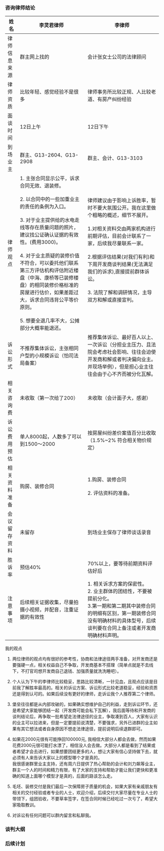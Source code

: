 ### 咨询律师结论

|姓名 | 李灵君律师| 李律师| 
|---|---|---|
|律师信息来源 | 群主网上找的|会计张女士公司的法律顾问|
|律师资质 | 比较年轻、感觉经验不是很多|律师事务所比较正规、人比较老道、有房产纠纷经验|
|面谈时间 | 12日上午|12日下午|
|到场业主 | 群主、G13-2604、G13-2908|群主、会计、G13-3103|
|律师观点|1. 主张合同显示公平，诉求合同无效、退装修。<br><br>2. 以合同中的一些加重业主的责任的条例为入口。<br><br>3. 对于业主提供给的水电走线等存在质量问题的照片，建议找公证确认证据的有效性。(费用3000)。<br><br>4. 对于业主质疑的装修价值不符合，可以委托他们联系第三方评估机构评估附近楼盘（中海、康桥等已装修楼盘）的相同装修价格标准的房屋进行估价，如果差距过大，诉求合同违背公平等价原则。<br><br>5. 想要全退几率不大，公摊部分大概率能退还。<br>|律师建议由于影响上诉胜率，暂时不要大氛围公开。我在这里做个粗略的概述，细节不展开。<br><br> 1.对相关资料交由两家机构进行前期评估，目前会计联系了一家，后续我尽量联系一家。<br><br> 2.根据评估结果(对我们有利)和下周开发商谈判结果(无法满足我们的诉求),直接提前群体诉讼。<br><br> 3. 法院了解和调研情况，主导双方和解或直接宣判。<br><br>|
|诉讼形式|不推荐集体诉讼，主张相同户型的小规模诉讼（怕司法局备案）|推荐集体诉讼、最好百人以上、一次诉讼（分担业主压力、且法院会考虑社会影响、往往会迫使开发商和解或者判决偏向业主。并现场举例），但是担心业主往往会由于心不齐而被分化瓦解。|
|相关咨询费|未收取（第一次给了200）|未收取（会计面子大，感谢）|
|诉讼费用预估|单人8000起，人数多了可以到1500～2000|按房屋纠纷差价案值百分比收取（1.5%~2% 符合相关物价规定）|
|相关资料准备|购房、装修合同|1.购房、装修合同<br><br> 2. 评估资料的准备。|
|会议留存资料|未留存| 到场业主保存了律师谈话录音|
|胜诉率|预估40%|70%以上，要等待前期资料评估好后|
|注意事项| 后续相关证据收集，尽量拍摄小视频，并配音，注重证据的有效性 |1. 相关诉求方案的保密性。<br> 2. 业主群体的团结性，不要被提前分化。<br> 3.第一期和第二期其中装修合同的明细有区别，第一期装修合同没有明确材料的具体型号，后续谈判要在合同上备注或者开发商明确材料声明。|


我的观点
1. 两位律师的观点均有很好的参考性，协商和法律途径两手准备，对开发商还是要强硬一点，相关权益自己不争取，开发商基本不搭理（简单点就是不去线下，不打官司想开发商自己退钱、加强质量就洗洗睡吧）。

2. 个人认为下午的李律师比较稳妥，思路比较清晰，一针见血，且观点应该是目前我了解胜率最高的。相关的诉讼方案、诉讼形式比较老道稳妥，经验和资质还是得到认可的。如果后续没有更好的律师，走诉讼我个人推荐第二个律师。

3. 堡垒往往都是从内部攻破的，如果确实想维护自己的利益，走到诉讼环节，还是希望大家能够团结一起（开发商可能会私下瓦解），我后面等待和开发商的谈判结论后，再争取一批希望走法律途径的业主，争取凑到百人，大家有认识的业主可以拉进来，但是一定要提前说清楚，不要强求，另外已进群的业主如果有其它想法或者自身原因不想走法律途径，提前说明后续退群即可。

4. 如果花2000元很有可能挣回100000元, 我相信大部分人都会去做，然而如果花费2000元很可能打水漂了，相信没人会去做。大部分人都是看到了结果或者希望才会去进行，如果想要团结更多的人，想让大家有信心坚持做下去，就必须有人来告诉大家以上的模型哪个才是真的。  
我很感谢群里业主支持，还有周六日提供了热心帮助的会计和刘力飙等业主，群主一个人的时间和精力有限，有了大家的支持和帮助才能让我们更快和更准确的知道上面哪个模型才是真的，后面的路该怎么走。

5. 毛坯、装修交付是我们最后一次保障房子质量的机会，如果大家有亲戚朋友有相关的交付经验或者专业的人士，欢迎介绍，后续交付大家尽量在专业人士的带领下，组团验收，不要草率签字，在签合同时候已经吃过一次亏了，希望大家吸取教训。

6. 对诉讼有任何问题可以群内留言和私聊我。


 

### 谈判大纲



### 后续计划
